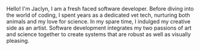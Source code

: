 

Hello! I'm Jaclyn, I am a fresh faced software developer. Before diving into the world of coding, I spent years as a dedicated vet tech, nurturing both animals and my love for science. In my spare time, I indulged my creative side as an artist. Software development integrates my two passions of art and science together to create systems that are robust as well as visually pleasing.



<!---
jaalday/jaalday is a ✨ special ✨ repository because its `README.md` (this file) appears on your GitHub profile.
You can click the Preview link to take a look at your changes.
--->
